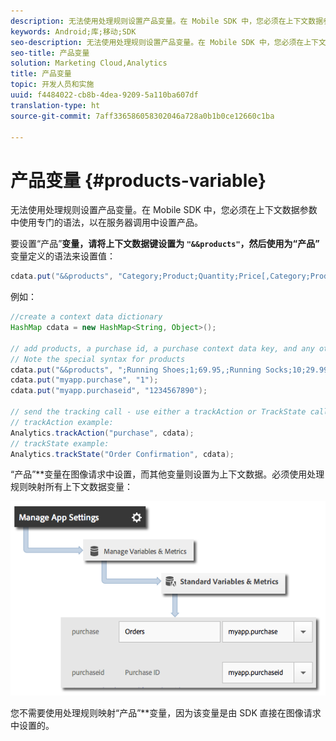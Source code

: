```yaml
---
description: 无法使用处理规则设置产品变量。在 Mobile SDK 中，您必须在上下文数据参数中使用专门的语法，以在服务器调用中设置产品。
keywords: Android;库;移动;SDK
seo-description: 无法使用处理规则设置产品变量。在 Mobile SDK 中，您必须在上下文数据参数中使用专门的语法，以在服务器调用中设置产品。
seo-title: 产品变量
solution: Marketing Cloud,Analytics
title: 产品变量
topic: 开发人员和实施
uuid: f4484022-cb8b-4dea-9209-5a110ba607df
translation-type: ht
source-git-commit: 7aff336586058302046a728a0b1b0ce12660c1ba

---
```



# 产品变量 {#products-variable}

无法使用处理规则设置产品变量。在 Mobile SDK 中，您必须在上下文数据参数中使用专门的语法，以在服务器调用中设置产品。

要设置“产品”**&#x200B;变量，请将上下文数据键设置为 `"&&products"`，然后使用为“产品”**&#x200B;变量定义的语法来设置值：

```java
cdata.put("&&products", "Category;Product;Quantity;Price[,Category;Product;Quantity;Price]");
```

例如：

```java
//create a context data dictionary 
HashMap cdata = new HashMap<String, Object>(); 
 
// add products, a purchase id, a purchase context data key, and any other data you want to collect. 
// Note the special syntax for products 
cdata.put("&&products", ";Running Shoes;1;69.95,;Running Socks;10;29.99"); 
cdata.put("myapp.purchase", "1"); 
cdata.put("myapp.purchaseid", "1234567890"); 
 
// send the tracking call - use either a trackAction or TrackState call. 
// trackAction example: 
Analytics.trackAction("purchase", cdata); 
// trackState example: 
Analytics.trackState("Order Confirmation", cdata);
```

“产品”**&#x200B;变量在图像请求中设置，而其他变量则设置为上下文数据。必须使用处理规则映射所有上下文数据变量：

![](assets/map-products.png)

您不需要使用处理规则映射“产品”**&#x200B;变量，因为该变量是由 SDK 直接在图像请求中设置的。
